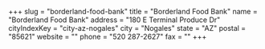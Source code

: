 +++
slug = "borderland-food-bank"
title = "Borderland Food Bank"
name = "Borderland Food Bank"
address = "180 E Terminal Produce Dr"
cityIndexKey = "city-az-nogales"
city = "Nogales"
state = "AZ"
postal = "85621"
website = ""
phone = "520 287-2627"
fax = ""
+++
